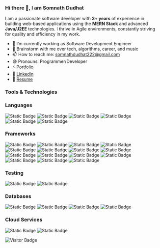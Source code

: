 ### Hi there 👋, I am Somnath Dudhat 

I am a passionate software developer with **3+ years** of experience in building web-based applications using the **MERN Stack** and advanced **Java/J2EE** technologies. I thrive in Agile environments, constantly striving for quality and efficiency in my work.


- 🔭 I’m currently working as Software Development Engineer 
- 💬 Brainstorm with me over tech, algorithms, career, and music 
- 📫 How to reach me: somnathdudhat222@gmail.com
- 😄 Pronouns: Programmer/Developer
- ⚡ [Portfolio](https://somnath.vercel.app)
- 🔗 [Linkedin](https://www.linkedin.com/in/somnathdudhat)
- 📝 [Resume](https://somnath.vercel.app)

### Tools & Technologies

### Languages
![Static Badge](https://img.shields.io/badge/JavaScript-blue)
![Static Badge](https://img.shields.io/badge/Java%208-orange)
![Static Badge](https://img.shields.io/badge/J2EE-teal)
![Static Badge](https://img.shields.io/badge/SQL-green)
![Static Badge](https://img.shields.io/badge/Python-yellow)
![Static Badge](https://img.shields.io/badge/TypeScript-purple)

### Frameworks
![Static Badge](https://img.shields.io/badge/Node.js-red)
![Static Badge](https://img.shields.io/badge/React.js-indigo)
![Static Badge](https://img.shields.io/badge/Redux-lightblue)
![Static Badge](https://img.shields.io/badge/Express.js-darkgreen)
![Static Badge](https://img.shields.io/badge/Spring%20Boot-darkorange)
![Static Badge](https://img.shields.io/badge/Spring%20MVC-lightgreen)
![Static Badge](https://img.shields.io/badge/Spring%20Data%20JPA-brown)
![Static Badge](https://img.shields.io/badge/Hibernate-darkblue)
![Static Badge](https://img.shields.io/badge/REST%20API%20Development-magenta)
![Static Badge](https://img.shields.io/badge/Sequelize.js-gray)
![Static Badge](https://img.shields.io/badge/Prisma-lime)
![Static Badge](https://img.shields.io/badge/Next.js-darkred)
![Static Badge](https://img.shields.io/badge/Nest.js-pink)
![Static Badge](https://img.shields.io/badge/HTML5-coral)
![Static Badge](https://img.shields.io/badge/Tailwind%20CSS-turquoise)

### Testing
![Static Badge](https://img.shields.io/badge/JUnit-darkcyan)
![Static Badge](https://img.shields.io/badge/Mockito-gold)

### Databases
![Static Badge](https://img.shields.io/badge/MongoDB-limegreen)
![Static Badge](https://img.shields.io/badge/PostgreSQL-navy)
![Static Badge](https://img.shields.io/badge/MySQL-silver)
![Static Badge](https://img.shields.io/badge/Redis-red)

### Cloud Services
![Static Badge](https://img.shields.io/badge/AWS-orange)
![Static Badge](https://img.shields.io/badge/GCP-blue)

![Visitor Badge](https://komarev.com/ghpvc/?username=Somnath2001&label=Profile%20views&color=0e75b6&style=flat)

